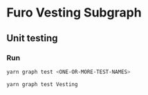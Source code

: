 # Furo Vesting Subgraph

## Unit testing

### Run

```sh
yarn graph test <ONE-OR-MORE-TEST-NAMES>

yarn graph test Vesting
```
